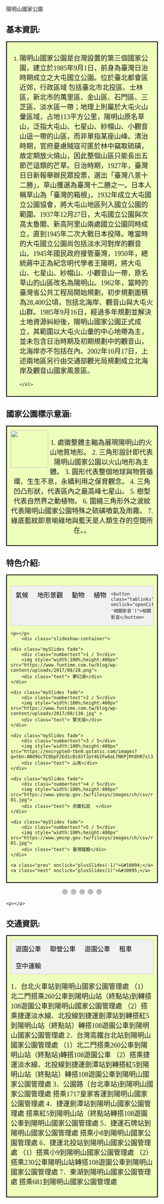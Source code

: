 <style> html { height: 100%; }
    body {
        background-image: url("https://storage.googleapis.com/smiletaiwan-cms-cwg-tw/article/201805/article-5afd3c77edcdf.jpg");
        background-repeat: no-repeat;
        background-attachment: fixed;
        background-position: center;
        background-size: cover;
    }
    
    p {
        font-size: 18px;
        font-family: Microsoft JhengHei;
    }
    
    h2 {
        font-family: "微軟正黑體";
        font-weight: bold;
    }
    
    td {
        font-family: "微軟正黑體";
        font-size: 18px;
    }
    /* button*/
    .button {
        background-color: #a0fdff;
        border: 2px solid black;
        color:  #0645ad;
        padding: 8px 24px;
        text-align: center;
        text-decoration: none;
        display: inline-block;
        font-size: 16px;
        box-shadow: 0 8px 16px 0 rgba(0, 0, 0, 0.2), 0 6px 20px 0 rgba(0, 0, 0, 0.19);
        display: block;
    }
    
    .button:hover {
        background-color: #A1D0FF;
    }
    
    #flip {
        background-color: #a0fdff;
        border: 2px solid black;
        color: black;
        padding: 8px 42px;
        text-align: center;
        text-decoration: none;
        display: inline-block;
        font-size: 16px;
        box-shadow: 0 8px 16px 0 rgba(0, 0, 0, 0.2), 0 6px 20px 0 rgba(0, 0, 0, 0.19);
        display: block;
    }
    
    .button-bar {
        position: fixed;
        top: 5%;
        right: 5%;
    }
    
    
    
    
    /*light box*/
    
     * {
        box-sizing: border-box
    }
    
    body {
        font-family: Verdana, sans-serif;
        margin: 0
    }
    
    .mySlides {
        display: none
    }
    
    img {
        vertical-align: middle;
    }
    /* Slideshow container */
    
    .slideshow-container {
        max-width: 1000px;
        position: relative;
        margin: auto;
    }
    /* Next & previous buttons */
    
    .prev,
    .next {
        cursor: pointer;
        position: absolute;
        top: 50%;
        width: auto;
        padding: 16px;
        margin-top: -22px;
        color: white;
        font-weight: bold;
        font-size: 18px;
        transition: 0.6s ease;
        border-radius: 0 3px 3px 0;
        user-select: none;
    }
    /* Position the "next button" to the right */
    
    .next {
        right: 0;
        border-radius: 3px 0 0 3px;
    }
    /* On hover, add a black background color with a little bit see-through */
    
    .prev:hover,
    .next:hover {
        background-color: rgba(0, 0, 0, 0.8);
    }
    /* Caption text */
    
    .text {
        color: #f2f2f2;
        font-size: 15px;
        padding: 8px 12px;
        position: absolute;
        bottom: 8px;
        width: 100%;
        text-align: center;
    }
    /* Number text (1/3 etc) */
    
    .numbertext {
        color: #f2f2f2;
        font-size: 12px;
        padding: 8px 12px;
        position: absolute;
        top: 0;
    }
    /* The dots/bullets/indicators */
    
    .dot {
        cursor: pointer;
        height: 15px;
        width: 15px;
        margin: 0 2px;
        background-color: #bbb;
        border-radius: 50%;
        display: inline-block;
        transition: background-color 0.6s ease;
    }
    
    .active,
    .dot:hover {
        background-color: #717171;
    }
    /* Fading animation */
    
    .fade {
        -webkit-animation-name: fade;
        -webkit-animation-duration: 1.5s;
        animation-name: fade;
        animation-duration: 1.5s;
    }
    
    @-webkit-keyframes fade {
        from {
            opacity: .4
        }
        to {
            opacity: 1
        }
    }
    
    @keyframes fade {
        from {
            opacity: .4
        }
        to {
            opacity: 1
        }
    }
    /* On smaller screens, decrease text size */
    @media only screen and (max-width: 300px) {
        .prev,
        .next,
        .text {
            font-size: 11px
        }
    }
    
    
    
    
    /*tabs*/
     body {
        font-family: Arial;
    }
    /* Style the tab */
    
    .tab {
        overflow: hidden;
        border: 1px solid #ccc;
        background-color: #f1f1f1;
    }
    /* Style the buttons inside the tab */
    
    .tab button {
        background-color: inherit;
        float: left;
        border: none;
        outline: none;
        cursor: pointer;
        padding: 10px 12px;
        transition: 0.3s;
        font-size: 17px;
    }
    /* Change background color of buttons on hover */
    
    .tab button:hover {
        background-color: #ddd;
    }
    /* Create an active/current tablink class */
    
    .tab button.active {
        background-color: #ccc;
    }
    /* Style the tab content */
    
    .tabcontent {
        display: none;
        padding: 6px 12px;
        border: 1px solid #ccc;
        border-top: none;
    }
    
    
    /*video*/
    .video-container {
    position: relative;
    padding-bottom: 56.25%;
    padding-top: 30px;
    height: 0;
    overflow: hidden;
    }

    .video-container iframe,
    .video-container object,
    .video-container embed {
    position: absolute;
    top: 0;
    left: 0;
    width: 100%;
    height: 100%;
    }

   
</style>

<head>
    <script src="https://ajax.googleapis.com/ajax/libs/jquery/3.4.0/jquery.min.js"></script>
    <script>
        $(document).ready(function() {
            $('#top').click(function() {
                $('html, body').animate({
                    scrollTop: 0
                }, 1000);
            });
            $('#bottom').click(function() {
                $('html, body').animate({
                    scrollTop: $(document).height() - $(window).height()
                }, 1000);
            });
            $('#a').click(function() {
                $('html, body').animate({
                    scrollTop: $("#A").offset().top
                }, 1000);
            });
            $('#b').click(function() {
                $('html, body').animate({
                    scrollTop: $("#B").offset().top
                }, 1000);
            });
            $('#c').click(function() {
                $('html, body').animate({
                    scrollTop: $("#C").offset().top
                }, 1000);
            });
            $('#d').click(function() {
                $('html, body').animate({
                    scrollTop: $("#D").offset().top
                }, 1000);
            });
            $('#e').click(function() {
                $('html, body').animate({
                    scrollTop: $("#E").offset().top
                }, 1000);
            });
            $('#f').click(function() {
                $('html, body').animate({
                    scrollTop: $("#F").offset().top
                }, 1000);
            });
            $("#flip").click(function() {
                $(".button").slideToggle("slow");
            });
        });
    </script>
</head>
陽明山國家公園
<h2 class="header-level-2" id="A">基本資訊:</h2>
<div style="background-color:#EEFFBB;border:2px black solid;padding:10px;">
    <ol>
        <li>
            <p>陽明山國家公園是台灣設置的第三個國家公園，建立於1985年9月1日，前身為臺灣日治時期成立之大屯國立公園。位於臺北都會區近郊，行政區域 包括臺北市北投區、士林區，新北市的萬里區、金山區、石門區、三芝區、淡水區一帶；地理上則屬於大屯火山彙區域，占地113平方公里，陽明山原名草山，泛指大屯山、七星山、紗帽山、小觀音山這一帶的山區，而非單指某座山峰。清治時期，官府憂慮賊寇可匿於林中竊取硫磺，故定期放火燒山，因此整個山區只能長出五節芒這類的芒草。日治時期，1927年，臺灣日日新報舉辦民眾投票，選出「臺灣八景十二勝」，草山獲選為臺灣十二勝之一。日本人稱草山為「臺灣的箱根」。1932年成立大屯國立公園協會，將大屯山地區列入國立公園的範圍。1937年12月27日，大屯國立公園與次高太魯閣、新高阿里山兩處國立公園同時成立，直到1945年二次大戰日本投降。唯當時的大屯國立公園尚包括淡水河對岸的觀音山。1945年國民政府接管臺灣，1950年，總統蔣中正為紀念明代學者王陽明，將大屯山、七星山、紗帽山、小觀音山一帶，原名草山的山區改名為陽明山。1962年，當時的臺灣省公共工程局開始規劃，初步規劃面積為28,400公頃，包括北海岸、觀音山與大屯火山群。1985年9月16日，經過多年規劃並解決土地資源糾紛後，陽明山國家公園正式成立，其範圍以大屯火山彙的中心地帶為主，並未包含日治時期及初期規劃中的觀音山，北海岸亦不包括在內。2002年10月17日，上述兩地區另行由交通部觀光局規劃成立北海岸及觀音山國家風景區。 </p>
        </li>
        
    </ol>
</div>

<h2 class="header-level-2" id="B">國家公園標示意涵:</h2>
<div style="background-color:#EEFFBB;border:2px black solid;padding:10px;">
    <img align="left" style="width: 100px; height: 100px;" src="https://encrypted-tbn0.gstatic.com/images?q=tbn:ANd9GcQRuYnTlRmWatGzSkAocAeExuYxtG57lndSONluSTT9-g_BX2mj" data-type="image">
    <center>
        <p>1. 處徽整體主軸為展現陽明山的火山地質地形。
2. 三角形設計即代表陽明山國家公園以火山地形為主體。
3. 圓形代表整個地球與物質循環、生生不息，永續利用之保育觀念。
4. 三角凹凸形狀，代表區內之最高峰七星山。
5. 樹型代表自然界之動植物。
6. 圍繞三角形外之波紋代表陽明山國家公園特殊之硫磺噴氣及雨霧。
7. 綠底藍紋即意喻綠地與藍天是人類生存的空間所在。。
        </p>
    </center>
</div>

<h2 class="header-level-2" id="C">特色介紹:</h2>
<div style="background-color:#EEFFBB;border:2px black solid;padding:10px;">

<p></p>
    <body>

<div class="tab">
    <button class="tablinks" onclick="openCity(event, '氣候')" id="defaultOpen">氣候</button>
    <button class="tablinks" onclick="openCity(event, '地形景觀')">地形景觀</button>
    <button class="tablinks" onclick="openCity(event, '動物')">動物</button>
    <button class="tablinks" onclick="openCity(event, '植物')">植物</button>
    
   
    <button class="tablinks" onclick="openCity(event, '相關影音')">相關影音</button>
</div>

<div id="氣候" class="tabcontent">
    <h2>氣候</h2>
    <p>本區約位於北緯25度，有明顯的亞熱帶地區季風型氣候的特徵，夏季受到西南季風影響，多為晴朗，午後有雷陣雨的天氣，冬季則因東北季風南下而變得潮濕多雨，年雨量多達4000毫米，降雨日數也在190天以上。</p>
   
</div>

<div id="地形景觀" class="tabcontent">
    
    <h2>地形</h2>
    <p> 一、水系 : 高聳山嶺為發源地，向四方奔流而下，形成火山區特有之輻射狀山系。</p>
    <p> 二、山峰 : 山巒起伏，而以層狀火山居多，此類火山以錐狀為其特徵，火山口小，但噴出之熔岩流與碎屑物卻披覆相當廣闊之地區。</p>
    <p> 三、火山口 : 大屯山西鄰馬鞍形之面天山，西邊的一個直徑230公尺，深45公尺，近似梨形，舊時積水成湖，稱為「面天池」，今日登山界所稱之「向天池」乃指此而言。目前此地只有在雨天時才會積點水，天晴時便整個乾涸掉。七星山東南山腰上的小窪地，一個長約200公尺，積水成湖，乃遊客所嚮往的「夢幻湖」。</p>
    <p> 四、閉塞湖 : 大屯火山群之各火山體所噴發的熔岩流或碎屑物，經常在坡下錯綜交疊，有時兩個火山之熔岩流將其間之谷地圍堵而造成湖泊。</p>
    <p>五、噴氣孔 : 引人入勝的景觀，莫過於火山活動後期地底殘餘岩漿活動所造成的各種現象。</p>
    <p>六、溫泉 : 金山斷層沿線許多地殼裂隙發達的地方，地表水順著裂縫下滲到深處，受溫度仍高的火山岩體加熱，再度冒出地表。</p>
</div>

<div id="動物" class="tabcontent">
    <h2> </h2>
    <p>因地形陡峭及人為活動頻繁，較不利於大型哺乳動物活動，但複雜的林相仍然提供了許多中、小型野生動物理想的活動、覓食和棲息場所；在生態保護區內臺灣獼猴、臺灣野豬、臺灣野兔、赤腹松鼠、白鼻心、臺灣鼴鼠、刺鼠、鬼鼠等哺乳動物活動頻繁，活動範圍以鹿角坑溪、磺嘴山一帶的天然闊葉林與草原為主，其中又以赤腹松鼠最為常見，足跡幾乎遍及全區。</p>
  
</div>

 <div id="植物資源" class="tabcontent">
    <h2></h2>
    <p>目前園區內的植物種類含部份馴化栽培種共約有1359種，生育環境包括水生與陸生兩種，陸生大致可分為芒草原、矢竹林、闊葉林與人工造林等。</p>
</div>





<div id="相關影音" class="tabcontent">
<div class="video-container">
    <iframe width="560" height="315" src="https://www.youtube.com/embed/I6tPmzxxJ4g" frameborder="0" allow="accelerometer; autoplay; encrypted-media; gyroscope; picture-in-picture" allowfullscreen></iframe>
    </div>
    </div>





<script>
    function openCity(evt, cityName) {
        var i, tabcontent, tablinks;
        tabcontent = document.getElementsByClassName("tabcontent");
        for (i = 0; i < tabcontent.length; i++) {
            tabcontent[i].style.display = "none";
        }
        tablinks = document.getElementsByClassName("tablinks");
        for (i = 0; i < tablinks.length; i++) {
            tablinks[i].className = tablinks[i].className.replace(" active", "");
        }
        document.getElementById(cityName).style.display = "block";
        evt.currentTarget.className += " active";
    }

    // Get the element with id="defaultOpen" and click on it
    document.getElementById("defaultOpen").click();
</script>
    <p></p>
        <div class="slideshow-container">

    <div class="mySlides fade">
        <div class="numbertext">1 / 5</div>
        <img style="width:100%;height:400px" src="https://www.funtime.com.tw/blog/wp-content/uploads/2017/08/28.png">
        <div class="text"> 夢幻湖</div>
    </div>

    <div class="mySlides fade">
        <div class="numbertext">2 / 5</div>
        <img style="width:100%;height:400px" src="https://www.funtime.com.tw/blog/wp-content/uploads/2017/08/130.jpg" >
        <div class="text"> 擎天崗</div>
    </div>

    <div class="mySlides fade">
        <div class="numbertext">3 / 5</div>
        <img style="width:100%;height:400px" src="https://encrypted-tbn0.gstatic.com/images?q=tbn:ANd9GcTCQbpF2Ed1cBs92fJpY4bIFw8aLfNKPjMt8hR7sl3AnYO_cDSyoQ">
        <div class="text"> 山羌</div>
    </div>
    
    <div class="mySlides fade">
        <div class="numbertext">4 / 5</div>
        <img style="width:100%;height:400px" src="https://www.ymsnp.gov.tw/filesys/images/ch/csv/rsc/resource04-01.jpg">
        <div class="text"> 赤腹松鼠  </div>
    </div>
    
    <div class="mySlides fade">
        <div class="numbertext">5 / 5</div>
        <img style="width:100%;height:400px" src="https://www.ymsnp.gov.tw/filesys/images/ch/csv/rsc/resource03-01.jpg">
        <div class="text"> 臺灣龍膽</div>
    </div>
    
    <a class="prev" onclick="plusSlides(-1)">&#10094;</a>
    <a class="next" onclick="plusSlides(1)">&#10095;</a>

</div>
<br>

<div style="text-align:center">
    <span class="dot" onclick="currentSlide(1)"></span>
    <span class="dot" onclick="currentSlide(2)"></span>
    <span class="dot" onclick="currentSlide(3)"></span>
    <span class="dot" onclick="currentSlide(4)"></span>
    <span class="dot" onclick="currentSlide(5)"></span>
</div>

<script>
    var slideIndex = 1;
    showSlides(slideIndex);

    function plusSlides(n) {
        showSlides(slideIndex += n);
    }

    function currentSlide(n) {
        showSlides(slideIndex = n);
    }

    function showSlides(n) {
        var i;
        var slides = document.getElementsByClassName("mySlides");
        var dots = document.getElementsByClassName("dot");
        if (n > slides.length) {
            slideIndex = 1
        }
        if (n < 1) {
            slideIndex = slides.length
        }
        for (i = 0; i < slides.length; i++) {
            slides[i].style.display = "none";
        }
        for (i = 0; i < dots.length; i++) {
            dots[i].className = dots[i].className.replace(" active", "");
        }
        slides[slideIndex - 1].style.display = "block";
        dots[slideIndex - 1].className += " active";
    }
</script>
    
    
    
    <p></p>



<h2 class="header-level-2" id="D">交通資訊:</h2>
<div style="background-color:#EEFFBB;border:2px black solid;padding:10px;">
<div class="tab">
    <button class="tablinks" onclick="openCity(event, '遊園公車')">遊園公車</button>
    <button class="tablinks" onclick="openCity(event, '聯營公車')">聯營公車</button>
    <button class="tablinks" onclick="openCity(event, '遊園公車')">遊園公車</button>
    <button class="tablinks" onclick="openCity(event, '租車')">租車</button>
    <button class="tablinks" onclick="openCity(event, '空中運輸')">空中運輸</button>

</div>
<p>1．台北火車站到陽明山國家公園管理處
（1）北二門搭乘260公車到陽明山站（終點站)到轉搭108遊園公車到陽明山國家公園管理處
（2）搭乘捷運淡水線、北投線到捷運劍潭站到轉搭紅5到陽明山站（終點站）轉搭108遊園公車到陽明山國家公園管理處
2．台灣高鐵台北站到陽明山國家公園管理處
（1）北二門搭乘260公車到陽明山站（終點站)轉搭108遊園公車
（2）搭乘捷運淡水線、北投線到捷運劍潭站到轉搭紅5到陽明山站（終點站）轉搭108遊園公車到陽明山國家公園管理處
3．公園路（台北車站)到陽明山國家公園管理處
搭乘1717皇家客運到陽明山國家公園管理處
4．捷運劍潭站到陽明山國家公園管理處
搭乘紅5到陽明山站（終點站轉搭108遊園公車到陽明山國家公園管理處
5．捷運石牌站到陽明山國家公園管理處
搭乘小8到陽明山國家公園管理處
6．捷運北投站到陽明山國家公園管理處
（1）搭乘小9到陽明山國家公園管理處
（2）搭乘230公車陽明山站轉搭108遊園公車到陽明山國家公園管理處
7．東湖到陽明山國家公園管理處
搭乘681到陽明山國家公園管理處 </p>
<div id="遊園公車" class="tabcontent">
    <h2 style="color:#FF8800;font-weight:bold;">觀光公車:</h2>
   
<p>
        <table border="1" cellpadding="5" cellspacing="0" width="90%">
            <thead>
                <tr>
                    <th width="31%">名稱 </th>
                    <th width="47%">路線 </th>
                  
                </tr>
            </thead>
            <tbody>


                <tr>
                    <td>108</td>
                    <td>陽明山遊園公車</td>
                    
                </tr>

                <tr>
                    <td>108區</td>
                    <td>陽明山－二子坪</td>
                    
                </tr>

               
                </tbody>
        </table>
    </p>
</div>

<div id="聯營公車" class="tabcontent">
    <h2 style="color:#FF8800;font-weight:bold;">聯營公車:</h2>
    <p>
        <table border="1" cellpadding="5" cellspacing="0" width="90%">
            <thead>
                <tr>
                    <th width="31%">名稱 </th>
                    <th width="47%">路線 </th>
                  
                </tr>
            </thead>
            <tbody>


                <tr>
                    <td>230</td>
                    <td>捷運北投站─陽明山</td>
                    
                </tr>

                <tr>
                    <td>260</td>
                    <td>東園─陽明山</td>
                    
                </tr>

                <tr>
                    <td>260區</td>
                    <td>臺北車站─陽明山</td>
                   
                </tr>

                <tr>
                    <td>303 </td>
                    <td>捷運劍潭站─大坪尾</td>
                    
                </tr>

                <tr>
                    <td>303區	</td>
                    <td>捷運劍潭站─平等里</td>
                    
                </tr>

                <tr>
                    <td>681	</td>
                    <td>東湖站─陽明山國家公園管理處</td>
                </tr>

                <tr>
                    <td>紅5	</td>
                    <td>捷運劍潭站─陽明山</td>
                    >
                </tr>

                <tr>
                    <td>小6	</td>
                    <td>北投站─清天宮</td>
                    <td>082-372608</td>
                </tr>

                <tr>
                    <td>小7</td>
                    <td>北投站─嶺頭</td>
                    
                </tr>
                 <tr>
                    <td>小8</td>
                    <td>捷運石牌站─竹子湖</td>
                    
                </tr>
                 <tr>
                    <td>小9</td>
                    <td>(台灣好行-北投竹子湖)	捷運北投站─竹子湖</td>
                    
                </tr>
                 <tr>
                    <td>小15</td>
                    <td>捷運劍潭站─擎天崗</td>
                    
                </tr>
                 <tr>
                    <td>小15區</td>
                    <td>捷運劍潭站─菁山遊憩區</td>
                    
                </tr>
                
                 <tr>
                    <td>小18</td>
                    <td>捷運劍潭站─聖人瀑布</td>
                    
                </tr>
                 <tr>
                    <td>小19</td>
                    <td>捷運劍潭站─平等里</td>
                    
                </tr>
                 <tr>
                    <td>小25</td>
                    <td>捷運北投站─六窟</td>
                    
                </tr>
                <tr>
                    <td>小26</td>
                    <td>北投站─頂湖</td>
                    
                </tr>
                <tr>
                    <td>小36</td>
                    <td>捷捷運石牌站─六窟</td>
                    
                </tr>
                <tr>
                    <td>市民小巴1</td>
                    <td>捷運劍潭站─風櫃嘴</td>
                    
                </tr>
                </tbody>
        </table>
    </p>
</div>

<div id="遊園公車" class="tabcontent">
    <h2 style="color:#FF8800;font-weight:bold;">遊園公車(僅假日行駛):</h2>

    <table border="1" cellpadding="5" cellspacing="0" width="90%">
        <thead>
            <tr>
                <th width="31%">航空公司 </th>
                <th width="18%">聯絡電話 </th>
            </tr>
        </thead>

        <tbody>
            <tr>
                <td>109</td>
                <td>萬芳社區─陽明山國家公園管理處</td>
            </tr>

            <tr>
                <td>111</td>
                <td>	捷運迴龍站─陽明山國家公園管理處</td>
            </tr>

            <tr>
                <td>128</td>
                <td>捷運石牌站─陽明山國家公園管理處</td>
            </tr>

            <tr>
                <td>129</td>
                <td>	捷運北投站─竹子湖</td>
            </tr>

        </tbody>
    </table>
    
</div>




<script>
    function openCity(evt, cityName) {
        var i, tabcontent, tablinks;
        tabcontent = document.getElementsByClassName("tabcontent");
        for (i = 0; i < tabcontent.length; i++) {
            tabcontent[i].style.display = "none";
        }
        tablinks = document.getElementsByClassName("tablinks");
        for (i = 0; i < tablinks.length; i++) {
            tablinks[i].className = tablinks[i].className.replace(" active", "");
        }
        document.getElementById(cityName).style.display = "block";
        evt.currentTarget.className += " active";
    }

    // Get the element with id="defaultOpen1" and click on it
    document.getElementById("defaultOpen1").click();
</script>
</div>

<h2 class="header-level-2" id="E">住宿資訊:</h2>
<div style="background-color:#EEFFBB;border:2px black solid;padding:10px;">
    <p>
        <table border="1" cellpadding="5" cellspacing="0" width="90%">
            <thead>
                <tr>
                    <th width="25%">民宿/飯店 </th>
                    <th width="48%">地址 </th>
                    <th width="24%">聯絡電話 </th>
                </tr>
            </thead>
            <tbody>

                <tr>
                    <td>八二三行館</td>
                    <td>金門縣金湖鎮夏興100號</td>
                    <td>082-333-823</td>
                </tr>

                <tr>
                    <td>單飛背包客棧</td>
                    <td>金門縣金湖鎮前港路7巷12號</td>
                    <td>082-335-821</td>
                </tr>

                <tr>
                    <td>小週末民宿</td>
                    <td>金門縣金城鎮西海路35巷25號</td>
                    <td>0905-588-750</td>
                </tr>

                <tr>
                    <td>彩虹行館</td>
                    <td>金門縣金湖鎮下莊中興路101號2樓</td>
                    <td>0963-195-159</td>
                </tr>

                <tr>
                    <td>背包客棧497</td>
                    <td>金門縣金湖鎮塔后497號</td>
                    <td>0905-134-369</td>
                </tr>
            </tbody>
        </table>
    </p>
</div>

<h2 class="header-level-2" id="F">美食資訊:</h2>
<div style="background-color:#EEFFBB;border:2px black solid;padding:10px;">
    <p>
        <table border="1" cellpadding="5" cellspacing="0" width="90%">
            <thead>
                <tr>
                    <th width="31%">店名</th>
                    <th width="43%">地址 </th>
                    <th width="23%">聯絡電話 </th>
                </tr>
            </thead>
            <tbody>

                <tr>
                    <td>蚵嗲之家</td>
                    <td>金門縣金城鎮莒光路一段59號</td>
                    <td>(08)232-2210</td>
                </tr>

                <tr>
                    <td>金道地小吃店</td>
                    <td>金門縣金城鎮前水頭15號</td>
                    <td>(08)232-7969</td>
                </tr>

                <tr>
                    <td>閩式燒餅</td>
                    <td>金門縣金沙鎮博愛街48號</td>
                    <td>(08)235-2922</td>
                </tr>

                <tr>
                    <td>阿芬海產店</td>
                    <td>金門縣金湖鎮復國墩25號</td>
                    <td>(08)233-1139</td>
                </tr>

            </tbody>
        </table>
    </p>
</div>

<h2 class="header-level-2">資料來源:</h2>
<div style="background-color:#EEFFBB;border:2px black solid;padding:10px;">
    <ul>
        <li><a href="http://np.cpami.gov.tw/">台灣國家公園</a></li>
        <br>
        <li><a href="http://www.kmnp.gov.tw/index.php">金門國家公園</a></li>
        <br>
        <li><a href="http://www.kcbfa.gov.tw/BusSite/wSite/ct?xItem=3010&ctNode=241&mp=6">金門公共車船管理處</a></li>
        <br>
        <li><a href="https://www.kma.gov.tw/main/index.aspx">金門航空站</a></li>
        <br>
        <li><a href="https://travel.yam.com/Article.aspx?sn=93981">輕旅行</a></li>
        <br>
        <li><a href="https://asiayo.com/zh-tw/list/tw/kinmen-county/">AsiaYo</a></li>
    </ul>
</div>

<div class="button-bar">
    <a id="flip">選單</a>
    <a class="button" id="a" href="#">基本資訊</a>
    <a class="button" id="b" href="#">標示意涵</a>
    <a class="button" id="c" href="#">特色介紹</a>
    <a class="button" id="d" href="#">交通資訊</a>
    <a class="button" id="e" href="#">住宿資訊</a>
    <a class="button" id="f" href="#">美食資訊</a>
    <a class="button" id="top" href="#">網頁頂端</a>
    <a class="button" id="bottom" href="#">網頁底部</a>
    <a class="button" id="home" href="https://jim99224.github.io/HomePage/">返回主頁</a>
</div>

